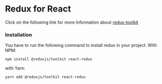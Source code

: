 # Redux for React

Click on the following link for more Information about [redux-toolkit](https://redux-toolkit.js.org/)

### Installation

You have to run the following command to install redux in your project.
With NPM:

```
npm install @reduxjs/toolkit react-redux
```

with Yarn:

```
yarn add @reduxjs/toolkit react-redux
```
